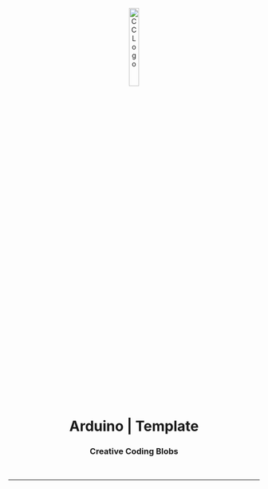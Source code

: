 <p align="center">
    <img src="https://github.com/scape-agency/blob.cc/blob/bfe4005975f28f73278ef0ee5cb0b700f5a9d30f/res/logo/logo-07-topaz.png" width="20%" height="20%" alt="CC Logo">
</p>
<h1 align='center' style='border-bottom: none;'>Arduino | Template</h1>
<h3 align='center'>Creative Coding Blobs</h3>
<br/>

---
